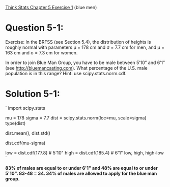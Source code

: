 [Think Stats Chapter 5 Exercise 1](http://greenteapress.com/thinkstats2/html/thinkstats2006.html#toc50) (blue men)

# Question 5-1:

Exercise: In the BRFSS (see Section 5.4), the distribution of heights is roughly normal with parameters µ = 178 cm and σ = 7.7 cm for men, and µ = 163 cm and σ = 7.3 cm for women.

In order to join Blue Man Group, you have to be male between 5’10” and 6’1” (see http://bluemancasting.com). What percentage of the U.S. male population is in this range? Hint: use scipy.stats.norm.cdf.

# Solution 5-1:

` import scipy.stats

mu = 178
sigma = 7.7
dist = scipy.stats.norm(loc=mu, scale=sigma)
type(dist)

dist.mean(), dist.std()

dist.cdf(mu-sigma)

low = dist.cdf(177.8)    # 5'10"
high = dist.cdf(185.4)   # 6'1"
low, high, high-low `

__83% of males are equal to or under 6'1" and 48% are equal to or under 5'10". 83-48 = 34. 34% of males are allowed to apply for the blue man group.__
